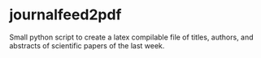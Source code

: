 # journalfeed2pdf
Small python script to create a latex compilable file of titles, authors, and abstracts of scientific papers of the last week.
